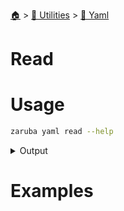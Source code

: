 <!--startTocHeader-->
[🏠](../../README.md) > [🔧 Utilities](../README.md) > [🍠 Yaml](README.md)
# Read
<!--endTocHeader-->

# Usage

<!--startCode-->
```bash
zaruba yaml read --help
```
 
<details>
<summary>Output</summary>
 
```````
Read yaml from file

Usage:
  zaruba yaml read <fileName> [flags]

Flags:
  -h, --help   help for read
```````
</details>
<!--endCode-->

# Examples



<!--startTocSubTopic-->
<!--endTocSubTopic-->